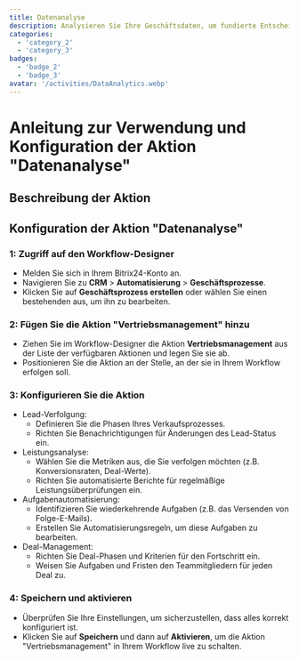 ```yaml
---
title: Datenanalyse
description: Analysieren Sie Ihre Geschäftsdaten, um fundierte Entscheidungen zu treffen.
categories: 
  - 'category_2'
  - 'category_3'
badges: 
  - 'badge_2'
  - 'badge_3'
avatar: '/activities/DataAnalytics.webp'
---
```

# Anleitung zur Verwendung und Konfiguration der Aktion "Datenanalyse"

## Beschreibung der Aktion

## **Konfiguration der Aktion "Datenanalyse"**

### 1: Zugriff auf den Workflow-Designer
- Melden Sie sich in Ihrem Bitrix24-Konto an.
- Navigieren Sie zu **CRM** > **Automatisierung** > **Geschäftsprozesse**.
- Klicken Sie auf **Geschäftsprozess erstellen** oder wählen Sie einen bestehenden aus, um ihn zu bearbeiten.

### 2: Fügen Sie die Aktion "Vertriebsmanagement" hinzu
- Ziehen Sie im Workflow-Designer die Aktion **Vertriebsmanagement** aus der Liste der verfügbaren Aktionen und legen Sie sie ab.
- Positionieren Sie die Aktion an der Stelle, an der sie in Ihrem Workflow erfolgen soll.

### 3: Konfigurieren Sie die Aktion
- Lead-Verfolgung:
  - Definieren Sie die Phasen Ihres Verkaufsprozesses.
  - Richten Sie Benachrichtigungen für Änderungen des Lead-Status ein.
- Leistungsanalyse:
  - Wählen Sie die Metriken aus, die Sie verfolgen möchten (z.B. Konversionsraten, Deal-Werte).
  - Richten Sie automatisierte Berichte für regelmäßige Leistungsüberprüfungen ein.
- Aufgabenautomatisierung:
  - Identifizieren Sie wiederkehrende Aufgaben (z.B. das Versenden von Folge-E-Mails).
  - Erstellen Sie Automatisierungsregeln, um diese Aufgaben zu bearbeiten.
- Deal-Management:
  - Richten Sie Deal-Phasen und Kriterien für den Fortschritt ein.
  - Weisen Sie Aufgaben und Fristen den Teammitgliedern für jeden Deal zu.

### 4: Speichern und aktivieren
- Überprüfen Sie Ihre Einstellungen, um sicherzustellen, dass alles korrekt konfiguriert ist.
- Klicken Sie auf **Speichern** und dann auf **Aktivieren**, um die Aktion "Vertriebsmanagement" in Ihrem Workflow live zu schalten.